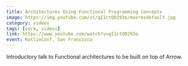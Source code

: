 ```yaml
---
title: Architectures Using Functional Programming Concepts
image: https://img.youtube.com/vi/qI1ctQ0293o/maxresdefault.jpg
category: videos
tags: [core, videos]
link: https://www.youtube.com/watch?v=qI1ctQ0293o
event: KotlinConf, San Francisco
---
```

Introductory talk to Functional architectures to be built on top of Arrow.
